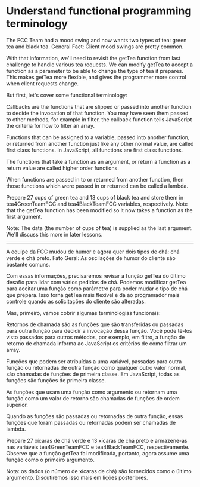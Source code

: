 # Understand functional programming terminology

The FCC Team had a mood swing and now wants two types of tea: green tea and black tea. General Fact: Client mood swings are pretty common.

With that information, we'll need to revisit the getTea function from last challenge to handle various tea requests. We can modify getTea to accept a function as a parameter to be able to change the type of tea it prepares. This makes getTea more flexible, and gives the programmer more control when client requests change.

But first, let's cover some functional terminology:

Callbacks are the functions that are slipped or passed into another function to decide the invocation of that function. You may have seen them passed to other methods, for example in filter, the callback function tells JavaScript the criteria for how to filter an array.

Functions that can be assigned to a variable, passed into another function, or returned from another function just like any other normal value, are called first class functions. In JavaScript, all functions are first class functions.

The functions that take a function as an argument, or return a function as a return value are called higher order functions.

When functions are passed in to or returned from another function, then those functions which were passed in or returned can be called a lambda.

Prepare 27 cups of green tea and 13 cups of black tea and store them in tea4GreenTeamFCC and tea4BlackTeamFCC variables, respectively. Note that the getTea function has been modified so it now takes a function as the first argument.

Note: The data (the number of cups of tea) is supplied as the last argument. We'll discuss this more in later lessons.

---

A equipe da FCC mudou de humor e agora quer dois tipos de chá: chá verde e chá preto. Fato Geral: As oscilações de humor do cliente são bastante comuns.

Com essas informações, precisaremos revisar a função getTea do último desafio para lidar com vários pedidos de chá. Podemos modificar getTea para aceitar uma função como parâmetro para poder mudar o tipo de chá que prepara. Isso torna getTea mais flexível e dá ao programador mais controle quando as solicitações do cliente são alteradas.

Mas, primeiro, vamos cobrir algumas terminologias funcionais:

Retornos de chamada são as funções que são transferidas ou passadas para outra função para decidir a invocação dessa função. Você pode tê-los visto passados ​​para outros métodos, por exemplo, em filtro, a função de retorno de chamada informa ao JavaScript os critérios de como filtrar um array.

Funções que podem ser atribuídas a uma variável, passadas para outra função ou retornadas de outra função como qualquer outro valor normal, são chamadas de funções de primeira classe. Em JavaScript, todas as funções são funções de primeira classe.

As funções que usam uma função como argumento ou retornam uma função como um valor de retorno são chamadas de funções de ordem superior.

Quando as funções são passadas ou retornadas de outra função, essas funções que foram passadas ou retornadas podem ser chamadas de lambda.

Prepare 27 xícaras de chá verde e 13 xícaras de chá preto e armazene-as nas variáveis ​​tea4GreenTeamFCC e tea4BlackTeamFCC, respectivamente. Observe que a função getTea foi modificada, portanto, agora assume uma função como o primeiro argumento.

Nota: os dados (o número de xícaras de chá) são fornecidos como o último argumento. Discutiremos isso mais em lições posteriores. 
